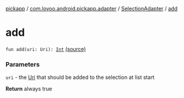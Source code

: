 [pickapp](../../index.md) / [com.lovoo.android.pickapp.adapter](../index.md) / [SelectionAdapter](index.md) / [add](./add.md)

# add

`fun add(uri: Uri): `[`Int`](https://kotlinlang.org/api/latest/jvm/stdlib/kotlin/-int/index.html) [(source)](https://github.com/lovoo/android-pickpic/blob/master/pickapp/pickapp/src/main/kotlin/com/lovoo/android/pickapp/adapter/SelectionAdapter.kt#L80)

### Parameters

`uri` - the [Uri](#) that should be added to the selection at list start

**Return**
always true

